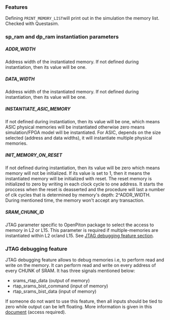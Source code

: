 ### Features
Defining `PRINT_MEMORY_LIST`will print out in the simulation the memory list. Checked with Questasim.

### sp_ram and dp_ram instantiation parameters
##### ADDR_WIDTH 
Address width of the instantiated memory. If not defined during instantiation, then its value will be one.

##### DATA_WIDTH
Address width of the instantiated memory. If not defined during instantiation, then its value will be one.

##### INSTANTIATE_ASIC_MEMORY
If not defined during instantiation, then its value will be one, which means ASIC physical memories will be instantiated otherwise zero means simulation/FPGA model will be instantiated. For ASIC, depends on the size selected (address and data widths), it will instantiate multiple physical memories.

##### INIT_MEMORY_ON_RESET
If not defined during instantiation, then its value will be zero which means memory will not be initialized. If its value is set to 1, then it means the instantiated memory will be initialized with reset. The reset memory is initialized to zero by writing in each clock cycle to one address. It starts the proccess when the reset is deasserted and the procedure will last a number of clk cycles that is determined by memory's depth: 2^ADDR_WIDTH. During mentioned time, the memory won't accept any transaction.

##### SRAM_CHUNK_ID 
JTAG parameter specific to OpenPiton package to select the access to memory in L2 or L15. This parameter is required if multiple-memories are instantiated within L2 or/and L15. See [JTAG debugging feature section](###JTAG-debugging-feature).

### JTAG debugging feature
JTAG debugging feature allows to debug memories i.e, to perform read and write on the memory. It can perform read and write on every address of every CHUNK of SRAM. It has three signals mentioned below:
* srams_rtap_data (output of memory)
* rtap_srams_bist_command (input of memory)
* rtap_srams_bist_data (input of memory)

If someone do not want to use this feature, then all inputs should be tied to zero while output can be left floating. More information is given in this [document](https://docs.google.com/document/d/1Wi6KAI7N3HcUqIAwOswY91akce7Dcl7LyN65eAGiSYY/edit?tab=t.0) (access required).


